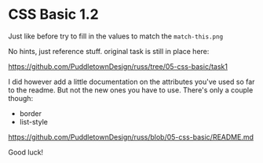 # CSS Basic 1.2

Just like before try to fill in the values to match the `match-this.png`

No hints, just reference stuff. original task is still in place here:

<https://github.com/PuddletownDesign/russ/tree/05-css-basic/task1>

I did however add a little documentation on the attributes you've used so far to the readme. But not the new ones you have to use. There's only a couple though:

*   border
*   list-style

<https://github.com/PuddletownDesign/russ/blob/05-css-basic/README.md>

Good luck!
